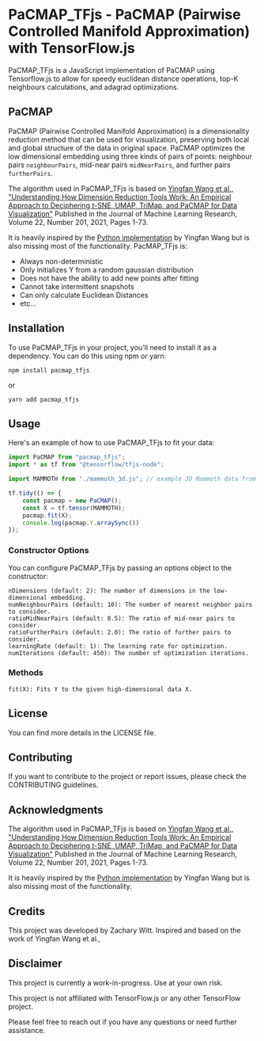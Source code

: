 # PaCMAP_TFjs - PaCMAP (Pairwise Controlled Manifold Approximation) with TensorFlow.js

PaCMAP_TFjs is a JavaScript implementation of PaCMAP using Tensorflow.js to allow for speedy euclidean distance operations, top-K neighbours calculations, and adagrad optimizations.

## PaCMAP

PaCMAP (Pairwise Controlled Manifold Approximation) is a dimensionality reduction method that can be used for visualization, preserving both local and global structure of the data in original space. PaCMAP optimizes the low dimensional embedding using three kinds of pairs of points: neighbour pairs ```neighbourPairs```, mid-near pairs ```midNearPairs```, and further pairs ```furtherPairs```.

The algorithm used in PaCMAP_TFjs is based on [Yingfan Wang et al., "Understanding How Dimension Reduction Tools Work: An Empirical Approach to Deciphering t-SNE, UMAP, TriMap, and PaCMAP for Data Visualization"](http://jmlr.org/papers/v22/20-1061.html) Published in the Journal of Machine Learning Research, Volume 22, Number 201, 2021, Pages 1-73.  

It is heavily inspired by the [Python implementation](https://github.com/YingfanWang/PaCMAP) by Yingfan Wang but is also missing most of the functionality.
PacMAP_TFjs is:
- Always non-deterministic
- Only initializes Y from a random gaussian distribution
- Does not have the ability to add new points after fitting
- Cannot take intermittent snapshots
- Can only calculate Euclidean Distances
- etc...

## Installation

To use PaCMAP_TFjs in your project, you'll need to install it as a dependency. You can do this using npm or yarn:
```
npm install pacmap_tfjs
```
or 
```
yarn add pacmap_tfjs
```

## Usage

Here's an example of how to use PaCMAP_TFjs to fit your data:

```javascript
import PaCMAP from "pacmap_tfjs";
import * as tf from "@tensorflow/tfjs-node";

import MAMMOTH from "./mammoth_3d.js"; // example 3D Mammoth data from PAIR-code - (https://github.com/PAIR-code/understanding-umap/blob/master/raw_data/mammoth_3d.json)

tf.tidy(() => {
    const pacmap = new PaCMAP();
    const X = tf.tensor(MAMMOTH);
    pacmap.fit(X);
    console.log(pacmap.Y.arraySync())
});

```

### Constructor Options

You can configure PaCMAP_TFjs by passing an options object to the constructor:

    nDimensions (default: 2): The number of dimensions in the low-dimensional embedding.
    numNeighbourPairs (default: 10): The number of nearest neighbor pairs to consider.
    ratioMidNearPairs (default: 0.5): The ratio of mid-near pairs to consider.
    ratioFurtherPairs (default: 2.0): The ratio of further pairs to consider.
    learningRate (default: 1): The learning rate for optimization.
    numIterations (default: 450): The number of optimization iterations.


### Methods

    fit(X): Fits Y to the given high-dimensional data X.

## License

You can find more details in the LICENSE file.

## Contributing

If you want to contribute to the project or report issues, please check the CONTRIBUTING guidelines.

## Acknowledgments

The algorithm used in PaCMAP_TFjs is based on [Yingfan Wang et al., "Understanding How Dimension Reduction Tools Work: An Empirical Approach to Deciphering t-SNE, UMAP, TriMap, and PaCMAP for Data Visualization"](http://jmlr.org/papers/v22/20-1061.html) Published in the Journal of Machine Learning Research, Volume 22, Number 201, 2021, Pages 1-73.  

It is heavily inspired by the [Python implementation](https://github.com/YingfanWang/PaCMAP) by Yingfan Wang but is also missing most of the functionality.

## Credits

This project was developed by Zachary Witt.
Inspired and based on the work of Yingfan Wang et al.,

## Disclaimer

This project is currently a work-in-progress. Use at your own risk.

This project is not affiliated with TensorFlow.js or any other TensorFlow project.

Please feel free to reach out if you have any questions or need further assistance.


